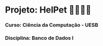 # Projeto: HelPet 🐶👨‍⚕️🐱

### Curso: Ciência da Computação - UESB

### Disciplina: Banco de Dados I
